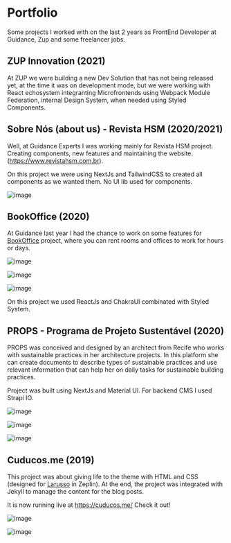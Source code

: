 # Portfolio
Some projects I worked with on the last 2 years as FrontEnd Developer at Guidance, Zup and some freelancer jobs.

## ZUP Innovation (2021)

At ZUP we were building a new Dev Solution that has not being released yet, at the time it was on development mode, but we were working with React echosystem integranting Microfrontends using Webpack Module Federation, internal Design System, when needed using Styled Components.

## Sobre Nós (about us) - Revista HSM (2020/2021)

Well, at Guidance Experts I was working mainly for Revista HSM project. Creating components, new features and maintaining the website.(https://www.revistahsm.com.br). 

On this project we were using NextJs and TailwindCSS to created all components as we wanted them. No UI lib used for components.

![image](https://user-images.githubusercontent.com/51388356/110219297-1c9dc900-7e9d-11eb-84c1-5f10d707de5c.png)


## BookOffice (2020)

At Guidance last year I had the chance to work on some features for [BookOffice](https://bookoffice.com.br/) project, where you can rent rooms and offices to work for hours or days.

![image](https://user-images.githubusercontent.com/51388356/110219493-4efbf600-7e9e-11eb-9b5b-60e1654a8887.png)

![image](https://user-images.githubusercontent.com/51388356/110219528-810d5800-7e9e-11eb-8350-1ee52df974c2.png)

![image](https://user-images.githubusercontent.com/51388356/110219539-91bdce00-7e9e-11eb-814f-b3396e9bb9fb.png)

On this project we used ReactJs and ChakraUI combinated with Styled System.


## PROPS - Programa de Projeto Sustentável (2020)

PROPS was conceived and designed by an architect from Recife who works with sustainable practices in her architecture projects. In this platform she can create documents to describe types of sustainable practices and use relevant information that can help her on daily tasks for sustainable building practices.

Project was built using NextJs and Material UI. For backend CMS I used Strapi IO.

![image](https://user-images.githubusercontent.com/51388356/110218626-874d0580-7e99-11eb-80f6-4f353bfdd550.png)

![image](https://user-images.githubusercontent.com/51388356/110218728-0f330f80-7e9a-11eb-9f41-f2507a85b784.png)

![image](https://user-images.githubusercontent.com/51388356/110218776-49041600-7e9a-11eb-948e-204552d644b3.png)


## Cuducos.me (2019)

This project was about giving life to the theme with HTML and CSS (designed for [Larusso](https://www.larusso.com.br/) in Zeplin). At the end, the project was integrated with Jekyll to manage the content for the blog posts.

It is now running live at https://cuducos.me/
Check it out!

![image](https://user-images.githubusercontent.com/51388356/110218922-173f7f00-7e9b-11eb-8b2d-ef29c3e1c909.png)

![image](https://user-images.githubusercontent.com/51388356/110218957-2de5d600-7e9b-11eb-9157-046ce4f06e63.png)




